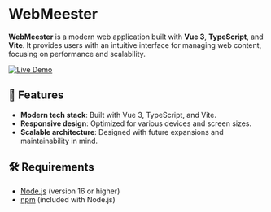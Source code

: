 # WebMeester

**WebMeester** is a modern web application built with **Vue 3**, **TypeScript**, and **Vite**. It provides users with an intuitive interface for managing web content, focusing on performance and scalability.

[![Live Demo](https://img.shields.io/badge/Live-Demo-brightgreen)](https://webmeesters.daanvanorsouw.nl)

## 🚀 Features

- **Modern tech stack**: Built with Vue 3, TypeScript, and Vite.
- **Responsive design**: Optimized for various devices and screen sizes.
- **Scalable architecture**: Designed with future expansions and maintainability in mind.

## 🛠️ Requirements

- [Node.js](https://nodejs.org/) (version 16 or higher)
- [npm](https://www.npmjs.com/) (included with Node.js)
